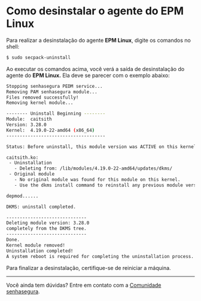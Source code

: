 # Como desinstalar o agente do EPM Linux

Para realizar a desinstalação do agente **EPM Linux**, digite os comandos no shell:

```bash
$ sudo secpack-uninstall
```

Ao executar os comandos acima, você verá a saída de desinstalação do agente do **EPM Linux.** Ela deve se parecer com o exemplo abaixo:

```bash
Stopping senhasegura PEDM service...
Removing PAM senhasegura module...
Files removed successfully!
Removing kernel module...

-------- Uninstall Beginning --------
Module:  caitsith
Version: 3.28.0
Kernel:  4.19.0-22-amd64 (x86_64)
-------------------------------------

Status: Before uninstall, this module version was ACTIVE on this kernel.

caitsith.ko:
 - Uninstallation
   - Deleting from: /lib/modules/4.19.0-22-amd64/updates/dkms/
 - Original module
   - No original module was found for this module on this kernel.
   - Use the dkms install command to reinstall any previous module version.

depmod......

DKMS: uninstall completed.

------------------------------
Deleting module version: 3.28.0
completely from the DKMS tree.
------------------------------
Done.
Kernel module removed!
Uninstallation completed!
A system reboot is required for completing the uninstallation process.
```

Para finalizar a desinstalação, certifique-se de reiniciar a máquina.  

---

Você ainda tem dúvidas? Entre em contato com a [Comunidade senhasegura](https://community.senhasegura.io/).